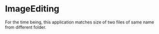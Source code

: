 # ImageEditing
For the time being, this application matches size of two files of same name from different folder.
